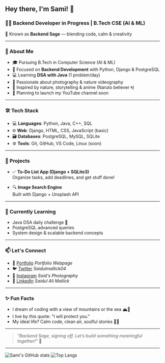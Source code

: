 ## Hey there, I'm Sami! 👋

### 👨‍💻 Backend Developer in Progress | B.Tech CSE (AI & ML)

🔖 Known as **Backend Sage** — blending code, calm & creativity

---

### 🚀 About Me

- 🎓 Pursuing B.Tech in Computer Science (AI & ML)
- 🧠 Focused on **Backend Development** with Python, Django & PostgreSQL
- 💻 Learning **DSA with Java** (1 problem/day)
- 📸 Passionate about photography & nature videography
- 🌿 Inspired by nature, storytelling & anime (Naruto believer 🌀)
- 🎥 Planning to launch my YouTube channel soon

---

### 🛠️ Tech Stack

- 💻 **Languages**: Python, Java, C++, SQL
- 🌐 **Web**: Django, HTML, CSS, JavaScript (basic)
- 🗃️ **Databases**: PostgreSQL, MySQL, SQLite
- ⚙️ **Tools**: Git, GitHub, VS Code, Linux (soon)

---

### 📌 Projects

- ✅ **To-Do List App (Django + SQLite3)**  
  Organize tasks, add deadlines, and get stuff done!

- 🔍 **Image Search Engine**  
  Built with Django + Unsplash API

---

### 🌱 Currently Learning

- Java DSA daily challenge 💪
- PostgreSQL advanced queries
- System design & scalable backend concepts

---

### 📫 Let's Connect

- 🔗 [Portfolio](https://saidulalimallick.onrender.com/) *Portfolio Webpage*
- 🐦 [Twitter](https://x.com/saidulmallick04) *Saidulmallick04*
- 📸 [Instagram](https://www.instagram.com/soidsphotography04/) *Soid's Photography*
- 💼 [LinkedIn](https://linkedin.com/in/saidulalimallick04) *Saidul Ali Mallick*

---

### ✨ Fun Facts

- I dream of coding with a view of mountains or the sea 🏔️🌊
- I live by this quote: "I will protect you."
- My ideal life? Calm code, clean air, soulful stories 🧘‍♂️

---

> _"Backend Sage, signing off. Let’s build something meaningful together!"_ 💙

---

![Sami's GitHub stats](https://github-readme-stats.vercel.app/api?username=your-github-username&show_icons=true&theme=radical)
![Top Langs](https://github-readme-stats.vercel.app/api/top-langs/?username=your-github-username&layout=compact&theme=radical)

